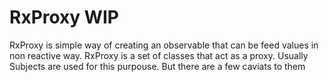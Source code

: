 # RxProxy WIP

RxProxy is simple way of creating an observable that can be feed values in non reactive way.
RxProxy is a set of classes that act as a proxy. Usually Subjects are used for this purpouse. 
But there are a few caviats to them
